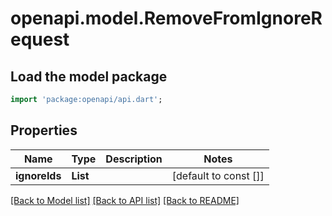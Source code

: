 # openapi.model.RemoveFromIgnoreRequest

## Load the model package
```dart
import 'package:openapi/api.dart';
```

## Properties
Name | Type | Description | Notes
------------ | ------------- | ------------- | -------------
**ignoreIds** | **List<String>** |  | [default to const []]

[[Back to Model list]](../README.md#documentation-for-models) [[Back to API list]](../README.md#documentation-for-api-endpoints) [[Back to README]](../README.md)



